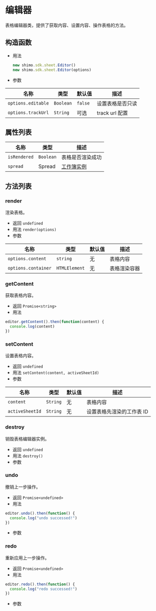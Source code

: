 # 编辑器

表格编辑器类，提供了获取内容、设置内容、操作表格的方法。

## 构造函数

* 用法

  ```js
  new shimo.sdk.sheet.Editor()
  new shimo.sdk.sheet.Editor(options)
  ```

* 参数

| 名称               | 类型      | 默认值  | 描述             |
| ------------------ | --------- | ------- | ---------------- |
| `options.editable` | `Boolean` | `false` | 设置表格是否只读 |
| `options.trackUrl` | `String` | 可选 | track url 配置 |

## 属性列表

| 名称         | 类型      | 描述                    |
| ------------ | --------- | ----------------------- |
| `isRendered` | `Boolean` | 表格是否渲染成功        |
| `spread`     | Spread    | [工作簿实例](spread.md) |

## 方法列表

### render

渲染表格。

* 返回 `undefined`
* 用法 `render(options)`
* 参数

| 名称                | 类型          | 默认值 | 描述         |
| ------------------- | ------------- | ------ | ------------ |
| `options.content`   | `string`      | 无     | 表格内容     |
| `options.container` | `HTMLElement` | 无     | 表格渲染容器 |

### getContent

获取表格内容。

* 返回 `Promise<string>`
* 用法

```js
editor.getContent().then(function(content) {
  console.log(content)
})
```

### setContent

设置表格内容。

* 返回 `undefined`
* 用法 `setContent(content, activeSheetId)`
* 参数

| 名称            | 类型     | 默认值 | 描述                      |
| --------------- | -------- | ------ | ------------------------- |
| `content`       | `String` | 无     | 表格内容                  |
| `activeSheetId` | `String` | 无     | 设置表格先渲染的工作表 ID |

### destroy

销毁表格编辑器实例。

* 返回 `undefined`
* 用法 `destroy()`
* 参数

### undo

撤销上一步操作。

* 返回 `Promise<undefined>`
* 用法

```js
editor.undo().then(function() {
  console.log("undo successed!")
})
```

* 参数

### redo

重新应用上一步操作。

* 返回 `Promise<undefined>`
* 用法

```js
editor.redo().then(function() {
  console.log("redo successed!")
})
```

* 参数
